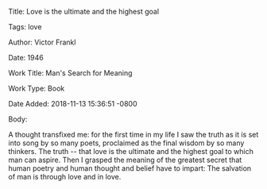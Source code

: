 Title:  Love is the ultimate and the highest goal

Tags:   love

Author: Victor Frankl

Date:   1946

Work Title: Man's Search for Meaning

Work Type: Book

Date Added: 2018-11-13 15:36:51 -0800

Body: 

A thought transfixed me: for the first time in my life I saw the truth as it is set into song by so many poets, proclaimed as the final wisdom by so many thinkers. The truth -- that love is the ultimate and the highest goal to which man can aspire. Then I grasped the meaning of the greatest secret that human poetry and human thought and belief have to impart: The salvation of man is through love and in love. 


